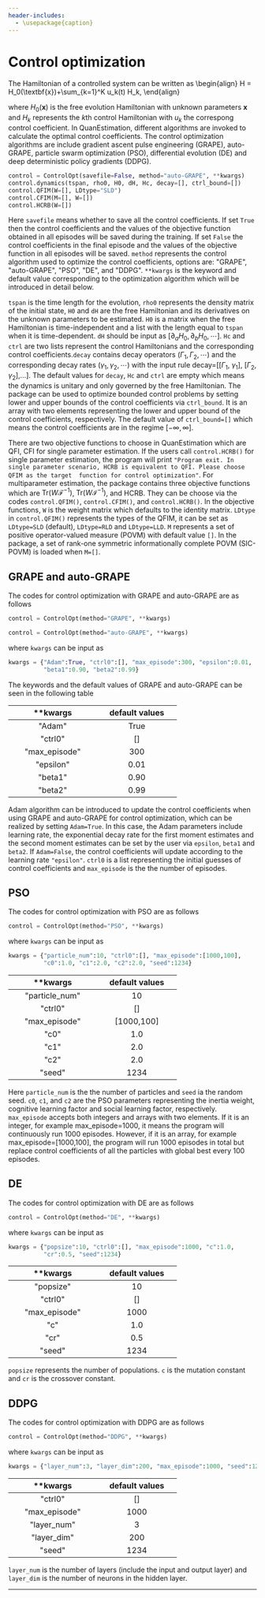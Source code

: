 ```yaml
---
header-includes:
  - \usepackage{caption}
---
```


# **Control optimization**
The Hamiltonian of a controlled system can be written as
\begin{align}
H = H_0(\textbf{x})+\sum_{k=1}^K u_k(t) H_k,
\end{align}

where $H_0(\textbf{x})$ is the free evolution Hamiltonian with unknown parameters $\textbf{x}$ and $H_k$ 
represents the $k$th control Hamiltonian with $u_k$ the correspong control coefficient. In QuanEstimation, 
different algorithms are invoked to calculate the optimal control coefficients. The control optimization 
algorithms are include gradient ascent pulse engineering (GRAPE), auto-GRAPE, particle swarm optimization
(PSO), differential evolution (DE) and deep deterministic policy gradients (DDPG). 
```py
control = ControlOpt(savefile=False, method="auto-GRAPE", **kwargs)
control.dynamics(tspan, rho0, H0, dH, Hc, decay=[], ctrl_bound=[])
control.QFIM(W=[], LDtype="SLD")
control.CFIM(M=[], W=[])
control.HCRB(W=[])
```
Here `savefile` means whether to save all the control coefficients. If set `True` then the control 
coefficients and the values of the objective function obtained in all episodes will be saved during the 
training. If set `False` the control coefficients in the final episode and the values of the objective 
function in all episodes will be saved. `method` represents the control algorithm used to optimize the 
control coefficients, options are: "GRAPE", "auto-GRAPE", "PSO", "DE", and "DDPG". `**kwargs` is the keyword
and default value corresponding to the optimization algorithm which will be introduced in detail below.

`tspan` is the time length for the evolution, `rho0` represents the density matrix of the initial 
state, `H0` and `dH` are the free Hamiltonian and its derivatives on the unknown parameters to be estimated. 
`H0` is a matrix when the free Hamiltonian is time-independent and a list with the length equal to `tspan` 
when it is time-dependent. `dH` should be input as $[\partial_a{H_0}, \partial_b{H_0}, \cdots]$. `Hc` and
`ctrl` are two lists represent the control Hamiltonians and the corresponding control coefficients.`decay` 
contains decay operators $(\Gamma_1, \Gamma_2, \cdots)$ and the corresponding decay rates $(\gamma_1, 
\gamma_2, \cdots)$ with the input rule decay=[[$\Gamma_1$, $\gamma_1$], [$\Gamma_2$, $\gamma_2$],...].
The default values for `decay`, `Hc` and `ctrl` are empty which means the dynamics is unitary 
and only governed by the free Hamiltonian. The package can be used to optimize bounded control problems by
setting lower and upper bounds of the control coefficients via `ctrl_bound`. It is an array with two 
elements representing the lower and upper bound of the control coefficients, respectively. The default value
of `ctrl_bound=[]` which means the control coefficients are in the regime $[-\infty,\infty]$.

There are two objective functions to choose in QuanEstimation which are QFI, CFI for single parameter 
estimation. If the users call `control.HCRB()` for single parameter estimation, the program will print
`"Program exit. In single parameter scenario, HCRB is equivalent to QFI. Please choose QFIM as the target 
function for control optimization"`. For multiparameter estimation, the package contains three objective 
functions which are $\mathrm{Tr}(W\mathcal{F}^{-1})$, $\mathrm{Tr}(W\mathcal{I}^{-1})$, and HCRB.
They can be choose via the codes `control.QFIM()`, `control.CFIM()`, and `control.HCRB()`. In the objective 
functions, `W` is the weight matrix which defaults to the identity matrix. `LDtype` in `control.QFIM()`
represents the types of the QFIM, it can be set as `LDtype=SLD` (default), `LDtype=RLD`
and `LDtype=LLD`. `M` represents a set of positive operator-valued measure (POVM) with default value `[]`. 
In the package, a set of rank-one symmetric informationally complete POVM (SIC-POVM) is loaded when `M=[]`.

## GRAPE and auto-GRAPE
The codes for control optimization with GRAPE and auto-GRAPE are as follows
``` py
control = ControlOpt(method="GRAPE", **kwargs)
```
``` py
control = ControlOpt(method="auto-GRAPE", **kwargs)
```
where `kwargs` can be input as
``` py
kwargs = {"Adam":True, "ctrl0":[], "max_episode":300, "epsilon":0.01, 
          "beta1":0.90, "beta2":0.99}
```
The keywords and the default values of GRAPE and auto-GRAPE can be seen in the following table

| $~~~~~~~~~~$**kwargs$~~~~~~~~~~$ | $~~~~$default values$~~~~$ |
| :----------:                     | :----------:               |
| "Adam"                           | True                       |
| "ctrl0"                          | []                         |
| "max_episode"                    | 300                        |
| "epsilon"                        | 0.01                       |
| "beta1"                          | 0.90                       |
| "beta2"                          | 0.99                       |

Adam algorithm can be introduced to update the control coefficients when using GRAPE and auto-GRAPE for 
control optimization, which can be realized by setting `Adam=True`. In this case, the Adam parameters 
include learning rate, the exponential decay rate for the first moment estimates and the second moment 
estimates can be set by the user via `epsilon`, `beta1` and `beta2`. If `Adam=False`, the control
coefficients will update according to the learning rate `"epsilon"`. `ctrl0` is a list representing 
the initial guesses of control coefficients and `max_episode` is the the number of episodes.

## PSO
The codes for control optimization with PSO are as follows
``` py
control = ControlOpt(method="PSO", **kwargs)
```
where `kwargs` can be input as
``` py
kwargs = {"particle_num":10, "ctrl0":[], "max_episode":[1000,100], 
          "c0":1.0, "c1":2.0, "c2":2.0, "seed":1234}
```

| $~~~~~~~~~~$**kwargs$~~~~~~~~~~$ | $~~~~$default values$~~~~$ |
| :----------:                     | :----------:               |
| "particle_num"                   | 10                         |
| "ctrl0"                          | []                         |
| "max_episode"                    | [1000,100]                 |
| "c0"                             | 1.0                        |
| "c1"                             | 2.0                        |
| "c2"                             | 2.0                        |
| "seed"                           | 1234                       |

Here `particle_num` is the the number of particles and `seed` ia the random seed. `c0`, `c1`, and `c2` 
are the PSO parameters representing the inertia weight, cognitive learning factor and social learning factor,
respectively. `max_episode` accepts both integers and arrays with two elements. If it is an integer, for 
example max_episode=1000, it means the program will continuously run 1000 episodes. However, if it is 
an array, for example max_episode=[1000,100], the program will run 1000 episodes in total but replace 
control coefficients of all the particles with global best every 100 episodes.

## DE
The codes for control optimization with DE are as follows
``` py
control = ControlOpt(method="DE", **kwargs)
```
where `kwargs` can be input as
``` py
kwargs = {"popsize":10, "ctrl0":[], "max_episode":1000, "c":1.0, 
          "cr":0.5, "seed":1234}
```

| $~~~~~~~~~~$**kwargs$~~~~~~~~~~$ | $~~~~$default values$~~~~$ |
| :----------:                     | :----------:               |
| "popsize"                        | 10                         |
| "ctrl0"                          | []                         |
| "max_episode"                    | 1000                       |
| "c"                              | 1.0                        |
| "cr"                             | 0.5                        |
| "seed"                           | 1234                       |

`popsize` represents the number of populations. `c` is the mutation constant and `cr` is the 
crossover constant.

## DDPG
The codes for control optimization with DDPG are as follows
``` py
control = ControlOpt(method="DDPG", **kwargs)
```
where `kwargs` can be input as
``` py
kwargs = {"layer_num":3, "layer_dim":200, "max_episode":1000, "seed":1234}
```

| $~~~~~~~~~~$**kwargs$~~~~~~~~~~$ | $~~~~$default values$~~~~$ |
| :----------:                     | :----------:               |
| "ctrl0"                          | []                         |
| "max_episode"                    | 1000                       |
| "layer_num"                      | 3                          |
| "layer_dim"                      | 200                        |
| "seed"                           | 1234                       |

`layer_num` is the number of layers (include the input and output layer) and `layer_dim` is the number of neurons in the hidden layer.

---
